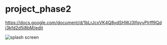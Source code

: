 # project_phase2

https://docs.google.com/document/d/1bLrJcxVK4Q8ydSHWJ3IfqyyPIrff9Qdj3kfd2d5i8bM/edit

![splash screen](https://user-images.githubusercontent.com/37961587/103722215-85bda900-4fe0-11eb-99e3-2264577a6dc1.png)


